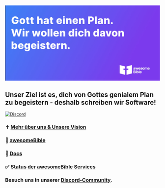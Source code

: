 [![](/images/gh-organisation-readme.webp)](https://awesomebible.de)

## Unser Ziel ist es, dich von Gottes genialem Plan zu begeistern - deshalb schreiben wir Software!

[![Discord](https://img.shields.io/discord/940887747130957844?color=5865F2&logo=discord&logoColor=white)](https://chat.awesomebible.de)

### ✝️ [Mehr über uns & Unsere Vision](https://awesomebible.de/unsere-vision/)

### 📘 [awesomeBible](https://awesomebible.de)

### 📖 [Docs](https://docs.awesomebible.de)

### ✅ [Status der awesomeBible Services](https://status.awesomebible.de)

### Besuch uns in unserer [Discord-Community](https://chat.awesomebible.de).
